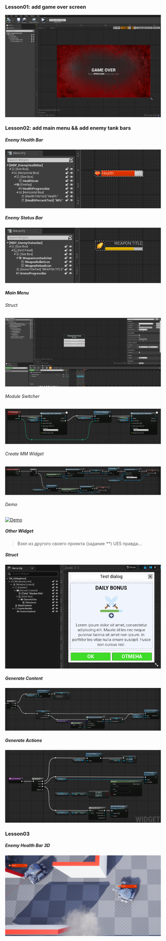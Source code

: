 ﻿### Lesson01: add game over screen
![Game over screen widget](.readme/UE4_GameOverScreen.png)

### Lesson02: add main menu && add enemy tank bars
##### Enemy Health Bar
![Enemy Health Bar](.readme/UI_EnemyHealthBar.png)

##### Enemy Status Bar
![Enemy Status Bar](.readme/UI_EnemyStatusBar.png)

##### Main Menu
###### Struct
![Main Menu Struct](.readme/UI_MainMenuStruct.png)
###### Module Switcher
![Main Menu Module Switcher](.readme/UI_MainMenuModuleSwitcher.png)
###### Create MM Widget
![Main Menu Create Widget](.readme/UI_MainMenuCreateWidget.png)
###### Demo
[![Demo](https://i9.ytimg.com/vi_webp/sqPlruyaDQA/mqdefault.webp?v=61a529d4&sqp=CIzSlI0G&rs=AOn4CLABfZMlRFTVn02YCXgvVl1fX310qA)](https://youtu.be/sqPlruyaDQA)
##### Other Widget
> Взял из другого своего проекта (задание **) UE5 правда...

##### Struct
![Other Widget Struct](.readme/UI_OtherWidgetStruct.png)
##### Generate Content
![Other Widget Generate Content](.readme/UI_OtherWidgetGenerateContent.png)
##### Generate Actions
![Other Widget Generate Actions](.readme/UI_OtherWidgetGenerateActions.png)

### Lesson03
##### Enemy Health Bar 3D
![Enemy Health Bar](.readme/UI_EnemyHealthBar3D.png)